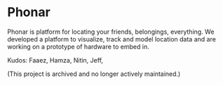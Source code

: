 # Phonar

Phonar is platform for locating your friends, belongings, everything. We developed a platform to visualize, track and model location data and are working on a prototype of hardware to embed in.

Kudos: Faaez, Hamza, Nitin, Jeff, 

(This project is archived and no longer actively maintained.)

